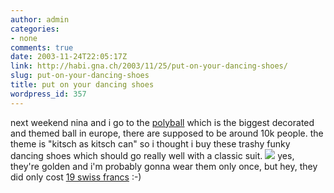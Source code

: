 ```yaml
---
author: admin
categories:
- none
comments: true
date: 2003-11-24T22:05:17Z
link: http://habi.gna.ch/2003/11/25/put-on-your-dancing-shoes/
slug: put-on-your-dancing-shoes
title: put on your dancing shoes
wordpress_id: 357
---
```


next weekend nina and i go to the [polyball](http://www.polyball.ethz.ch/) which is the biggest decorated and themed ball in europe, there are supposed to be around 10k people. 
the theme is "kitsch as kitsch can" so i thought i buy these trashy funky dancing shoes which should go really well with a classic suit.
[![](http://habi.gna.ch/blog/images/goldenshoes-tm.jpg)](http://habi.gna.ch/blog/images/goldenshoes.jpg)
yes, they're golden and i'm probably gonna wear them only once, but hey, they did only cost [19 swiss francs](http://www.xe.com/ucc/) :-)
